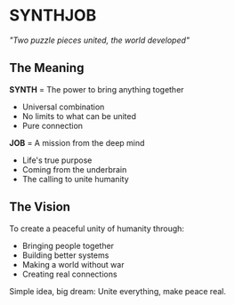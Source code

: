 # SYNTHJOB

*"Two puzzle pieces united, the world developed"*

## The Meaning

**SYNTH** = The power to bring anything together
- Universal combination
- No limits to what can be united
- Pure connection

**JOB** = A mission from the deep mind
- Life's true purpose
- Coming from the underbrain
- The calling to unite humanity

## The Vision

To create a peaceful unity of humanity through:
- Bringing people together
- Building better systems
- Making a world without war
- Creating real connections

Simple idea, big dream: Unite everything, make peace real. 